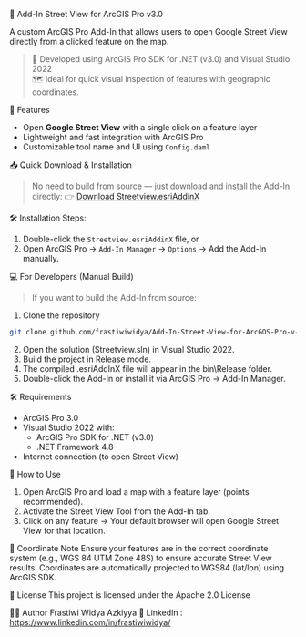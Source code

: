 📍 Add-In Street View for ArcGIS Pro v3.0

A custom ArcGIS Pro Add-In that allows users to open Google Street View directly from a clicked feature on the map.
> 🎯 Developed using ArcGIS Pro SDK for .NET (v3.0) and Visual Studio 2022  
> 🗺️ Ideal for quick visual inspection of features with geographic coordinates.


🚀 Features
- Open **Google Street View** with a single click on a feature layer
- Lightweight and fast integration with ArcGIS Pro
- Customizable tool name and UI using `Config.daml`

📥 Quick Download & Installation
> No need to build from source — just download and install the Add-In directly:
👉 [Download Streetview.esriAddinX](github.com/frastiwiwidya/Add-In-Street-View-for-ArcGOS-Pro-v-3.0/Streetview/bin/Release/net6.0-windows/Streetview.esriAddinX)

🛠️ Installation Steps:
1. Double-click the `Streetview.esriAddinX` file, or
2. Open ArcGIS Pro → `Add-In Manager` → `Options` → Add the Add-In manually.


💻 For Developers (Manual Build)
> If you want to build the Add-In from source:
1. Clone the repository
```bash
git clone github.com/frastiwiwidya/Add-In-Street-View-for-ArcGOS-Pro-v-3.0/Streetview/bin/Release/net6.0-windows/Streetview.esriAddinX
```
2. Open the solution (Streetview.sln) in Visual Studio 2022.
3. Build the project in Release mode.
4. The compiled .esriAddInX file will appear in the bin\Release folder.
5. Double-click the Add-In or install it via ArcGIS Pro → Add-In Manager.

🛠 Requirements
- ArcGIS Pro 3.0
- Visual Studio 2022 with:
  - ArcGIS Pro SDK for .NET (v3.0)
  - .NET Framework 4.8
- Internet connection (to open Street View)


🧪 How to Use
1. Open ArcGIS Pro and load a map with a feature layer (points recommended).
2. Activate the Street View Tool from the Add-In tab.
3. Click on any feature → Your default browser will open Google Street View for that location.

📍 Coordinate Note
Ensure your features are in the correct coordinate system (e.g., WGS 84 UTM Zone 48S) to ensure accurate Street View results. Coordinates are automatically projected to WGS84 (lat/lon) using ArcGIS SDK.


📄 License
This project is licensed under the Apache 2.0 License

🙋‍♀️ Author
Frastiwi Widya Azkiyya
🔗 LinkedIn : https://www.linkedin.com/in/frastiwiwidya/




